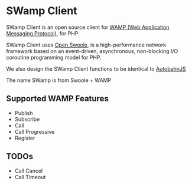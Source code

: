 # SWamp Client
SWamp Client is an open source client for [WAMP (Web Application Messaging Protocol)](https://wamp-proto.org/), for PHP.

SWamp Client uses [Open Swoole](https://openswoole.com/docs), is a high-performance network framework based on an event-driven, asynchronous, non-blocking I/O coroutine programming model for PHP.

We also design the SWamp Client functions to be identical to [AutobahnJS](https://github.com/crossbario/autobahn-js)

The name SWamp is from Swoole + WAMP

## Supported WAMP Features

- Publish
- Subscribe
- Call
- Call Progressive
- Register

## TODOs

- Call Cancel
- Call Timeout

